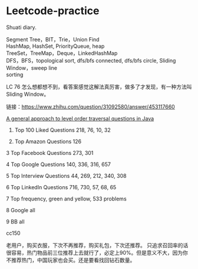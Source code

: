 # Leetcode-practice

Shuati diary.

Segment Tree，BIT，Trie，Union Find  
HashMap, HashSet, PriorityQueue, heap  
TreeSet，TreeMap，Deque，LinkedHashMap  
DFS，BFS，topological sort, dfs/bfs connected, dfs/bfs circle, Sliding Window，sweep line  
sorting

LC 76 怎么想都想不到，看答案感觉这解法真厉害，做多了才发现，有一种方法叫Sliding Window。

链接：https://www.zhihu.com/question/31092580/answer/453117660

[A general approach to level order traversal questions in Java](https://leetcode.com/problems/binary-tree-level-order-traversal/discuss/114449/A-general-approach-to-level-order-traversal-questions-in-Java)


1. Top 100 Liked Questions
 218, 76, 10, 32

2. Top Amazon Questions
126

3 Top Facebook Questions
273, 301

4 Top Google Questions
140, 336, 316, 657

5 Top Interview Questions
44, 269, 212, 340, 308

6 Top LinkedIn Questions
716, 730, 57, 68, 65

7 Top frequency, green and yellow, 533 problems


8 Google all


9 BB all

cc150

老用户，购买衣服，下次不再推荐，购买礼包，下次还推荐。
只追求召回率的话很容易，热门物品前三位推荐上去就行了，必定上90%。但是意义不大，因为你不推荐热门，中国玩家也会买。还是要看找回钻石数量。
